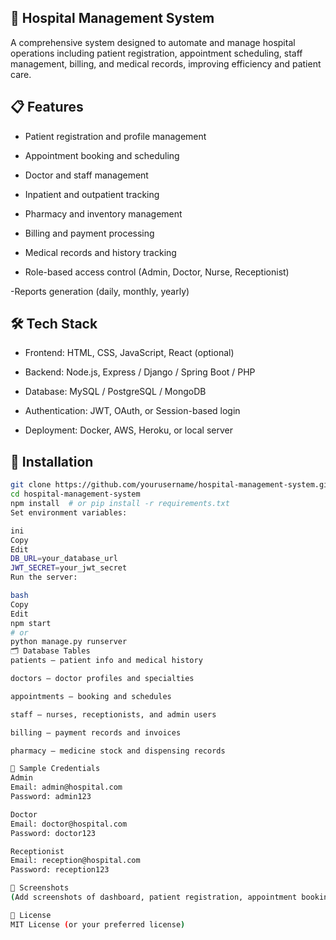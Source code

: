 ## 🏥 Hospital Management System
A comprehensive system designed to automate and manage hospital operations including patient registration, appointment scheduling, staff management, billing, and medical records, improving efficiency and patient care.

## 📋 Features
- Patient registration and profile management

- Appointment booking and scheduling

- Doctor and staff management

- Inpatient and outpatient tracking

- Pharmacy and inventory management

- Billing and payment processing

- Medical records and history tracking

- Role-based access control (Admin, Doctor, Nurse, Receptionist)

-Reports generation (daily, monthly, yearly)

## 🛠 Tech Stack
- Frontend: HTML, CSS, JavaScript, React (optional)

- Backend: Node.js, Express / Django / Spring Boot / PHP

- Database: MySQL / PostgreSQL / MongoDB

- Authentication: JWT, OAuth, or Session-based login

- Deployment: Docker, AWS, Heroku, or local server

## 🔧 Installation
```bash
git clone https://github.com/yourusername/hospital-management-system.git
cd hospital-management-system
npm install  # or pip install -r requirements.txt
Set environment variables:

ini
Copy
Edit
DB_URL=your_database_url
JWT_SECRET=your_jwt_secret
Run the server:

bash
Copy
Edit
npm start
# or
python manage.py runserver
🗂 Database Tables
patients — patient info and medical history

doctors — doctor profiles and specialties

appointments — booking and schedules

staff — nurses, receptionists, and admin users

billing — payment records and invoices

pharmacy — medicine stock and dispensing records

👤 Sample Credentials
Admin
Email: admin@hospital.com
Password: admin123

Doctor
Email: doctor@hospital.com
Password: doctor123

Receptionist
Email: reception@hospital.com
Password: reception123

📸 Screenshots
(Add screenshots of dashboard, patient registration, appointment booking, etc.)

📄 License
MIT License (or your preferred license)
